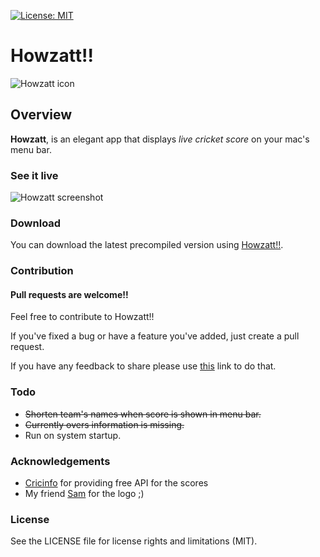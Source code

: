 [![License: MIT](https://img.shields.io/badge/License-MIT-yellow.svg)](https://opensource.org/licenses/MIT)
# Howzatt!!

![Howzatt icon](https://varunoberoi.github.io/Howzatt/images/icon128.png)

## Overview

**Howzatt**, is an elegant app that displays *live cricket score* on your mac's menu bar.

### See it live

![Howzatt screenshot](https://varunoberoi.github.io/Howzatt/images/screenshot.jpg)

### Download

You can download the latest precompiled version using [Howzatt!!](https://github.com/varunoberoi/Howzatt/releases). 

### Contribution

#### Pull requests are welcome!!

Feel free to contribute to Howzatt!!

If you've fixed a bug or have a feature you've added, just create a pull request.

If you have any feedback to share please use [this](http://goo.gl/forms/EQaJdMG9GL) link to do that.

### Todo

+ ~~Shorten team's names when score is shown in menu bar.~~
+ ~~Currently overs information is missing.~~
+ Run on system startup.

### Acknowledgements

+ [Cricinfo](http://www.espncricinfo.com/) for providing free API for the scores
+ My friend [Sam](https://github.com/samarthagrawal) for the logo ;)

### License

See the LICENSE file for license rights and limitations (MIT).
